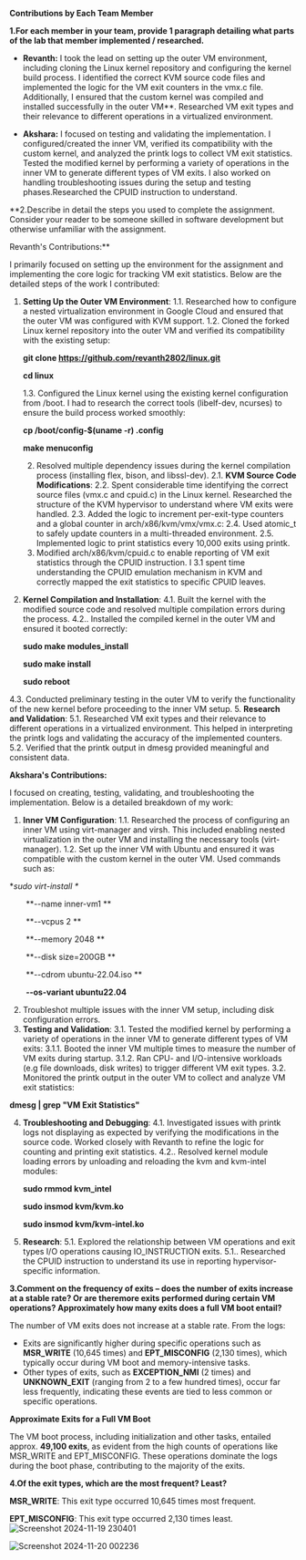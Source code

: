 
**Contributions by Each Team Member**

**1.For each member in your team, provide 1 paragraph detailing what parts of the lab that member implemented / researched.**

- **Revanth:** I took the lead on setting up the outer VM environment, including cloning the Linux kernel repository and configuring the
 kernel build process. I identified the correct KVM source code files and implemented the logic for the VM exit counters in the vmx.c file.
 Additionally, I ensured that the custom kernel was compiled and installed successfully in the outer VM**.
Researched VM exit types and their relevance to different operations in a virtualized environment.

- **Akshara:** I focused on testing and validating the implementation. I configured/created the inner VM, verified its compatibility with the custom kernel,
 and analyzed the printk logs to collect VM exit statistics.
 Tested the modified kernel by performing a variety of operations in the inner VM to generate different types of VM exits.
 I also worked on handling troubleshooting issues during the setup and testing phases.Researched the CPUID instruction to understand.



**2.Describe in detail the steps you used to complete the assignment.
   Consider your reader to be someone skilled in software development but otherwise unfamiliar with the assignment.

Revanth's Contributions:**

I primarily focused on setting up the environment for the assignment and implementing the core logic for tracking VM exit statistics. 
Below are the detailed steps of the work I contributed:

1. **Setting Up the Outer VM Environment**:
   1.1. Researched how to configure a nested virtualization environment in Google Cloud and ensured that the outer VM was configured with KVM support.
   1.2. Cloned the forked Linux kernel repository into the outer VM and verified its compatibility with the existing setup:

      **git clone https://github.com/revanth2802/linux.git**

      **cd linux**

   1.3. Configured the Linux kernel using the existing kernel configuration from /boot.
       I had to research the correct tools (libelf-dev, ncurses) to ensure the build process worked smoothly:

      **cp /boot/config-$(uname -r) .config**

      **make menuconfig**

   2. Resolved multiple dependency issues during the kernel compilation process (installing flex, bison, and libssl-dev).
	2.1. **KVM Source Code Modifications**:
        2.2. Spent considerable time identifying the correct source files (vmx.c and cpuid.c) in the Linux kernel. 
             Researched the structure of the KVM hypervisor to understand where VM exits were handled.
        2.3. Added the logic to increment per-exit-type counters and a global counter in arch/x86/kvm/vmx/vmx.c:
        2.4. Used atomic\_t to safely update counters in a multi-threaded environment.
        2.5. Implemented logic to print statistics every 10,000 exits using printk.
   3. Modified arch/x86/kvm/cpuid.c to enable reporting of VM exit statistics through the CPUID instruction.
   I 3.1 spent time understanding the CPUID emulation mechanism in KVM and correctly mapped the exit statistics to specific CPUID leaves.
  4. **Kernel Compilation and Installation**:
   4.1. Built the kernel with the modified source code and resolved multiple compilation errors during the process.
   4.2.. Installed the compiled kernel in the outer VM and ensured it booted correctly:

      **sudo make modules\_install**

      **sudo make install**

      **sudo reboot**

   4.3. Conducted preliminary testing in the outer VM to verify the functionality of the new kernel before proceeding to the inner VM setup.
5. **Research and Validation**:
   5.1. Researched VM exit types and their relevance to different operations in a virtualized environment.
 This helped in interpreting the printk logs and validating the accuracy of the implemented counters.
   5.2. Verified that the printk output in dmesg provided meaningful and consistent data.


**Akshara's Contributions:**

I focused on creating, testing, validating, and troubleshooting the implementation. Below is a detailed breakdown of my work:

1. **Inner VM Configuration**:
   1.1. Researched the process of configuring an inner VM using virt-manager and virsh.
 This included enabling nested virtualization in the outer VM and installing the necessary tools (virt-manager).
   1.2. Set up the inner VM with Ubuntu and ensured it was compatible with the custom kernel in the outer VM. Used commands such as:

**sudo virt-install \**

`    `**--name inner-vm1 \**

`    `**--vcpus 2 \**

`    `**--memory 2048 \**

`    `**--disk size=200GB \**

`    `**--cdrom ubuntu-22.04.iso \**

`    `**--os-variant ubuntu22.04**

2. Troubleshot multiple issues with the inner VM setup, including disk configuration errors.
3. **Testing and Validation**:
   3.1. Tested the modified kernel by performing a variety of operations in the inner VM to generate different types of VM exits:
      3.1.1. Booted the inner VM multiple times to measure the number of VM exits during startup.
      3.1.2. Ran CPU- and I/O-intensive workloads (e.g file downloads, disk writes) to trigger different VM exit types.
   3.2. Monitored the printk output in the outer VM to collect and analyze VM exit statistics:

**dmesg | grep "VM Exit Statistics"**

4. **Troubleshooting and Debugging**:
   4.1. Investigated issues with printk logs not displaying as expected by verifying the modifications in the source code. 
     Worked closely with Revanth to refine the logic for counting and printing exit statistics.
   4.2.. Resolved kernel module loading errors by unloading and reloading the kvm and kvm-intel modules:

      **sudo rmmod kvm\_intel**

      **sudo insmod kvm/kvm.ko**

      **sudo insmod kvm/kvm-intel.ko**

5. **Research**:
   5.1. Explored the relationship between VM operations and exit types I/O operations causing IO\_INSTRUCTION exits.
   5.1.. Researched the CPUID instruction to understand its use in reporting hypervisor-specific information.

**3.Comment on the frequency of exits – does the number of exits increase at a stable rate? Or are theremore exits performed during certain VM operations?
 Approximately how many exits does a full VM boot entail?**

The number of VM exits does not increase at a stable rate. From the logs:

- Exits are significantly higher during specific operations such as **MSR\_WRITE** (10,645 times) and **EPT\_MISCONFIG** (2,130 times),
 which typically occur during VM boot and memory-intensive tasks.
- Other types of exits, such as **EXCEPTION\_NMI** (2 times) and **UNKNOWN\_EXIT** (ranging from 2 to a few hundred times), occur far less frequently,
 indicating these events are tied to less common or specific operations.

**Approximate Exits for a Full VM Boot**

The VM boot process, including initialization and other tasks, entailed approx. **49,100 exits**,
 as evident from the high counts of operations like MSR\_WRITE and EPT\_MISCONFIG.
 These operations dominate the logs during the boot phase, contributing to the majority of the exits.

**4.Of the exit types, which are the most frequent? Least?**

**MSR\_WRITE**: This exit type occurred 10,645 times most frequent.

**EPT\_MISCONFIG**: This exit type occurred 2,130 times least.
![Screenshot 2024-11-19 230401](https://github.com/user-attachments/assets/9e8470b6-8d14-46b0-bfe3-5f327dbdccfe)

![Screenshot 2024-11-20 002236](https://github.com/user-attachments/assets/56451659-1320-4d3e-9849-5a96a8a072ea)

